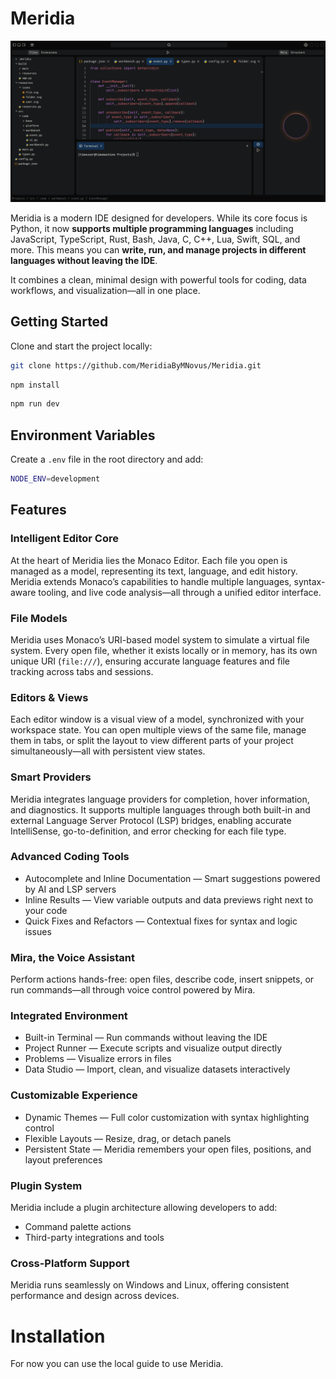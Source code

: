 # Meridia

![Meridia Screenshot](./resources/whole.png)

Meridia is a modern IDE designed for developers. While its core focus is Python, it now **supports multiple programming languages** including JavaScript, TypeScript, Rust, Bash, Java, C, C++, Lua, Swift, SQL, and more. This means you can **write, run, and manage projects in different languages without leaving the IDE**.

It combines a clean, minimal design with powerful tools for coding, data workflows, and visualization—all in one place.

## Getting Started

Clone and start the project locally:

```bash
git clone https://github.com/MeridiaByMNovus/Meridia.git
```

```bash
npm install
```

```bash
npm run dev
```

## Environment Variables

Create a `.env` file in the root directory and add:

```bash
NODE_ENV=development
```

## Features

### Intelligent Editor Core

At the heart of Meridia lies the Monaco Editor. Each file you open is managed as a model, representing its text, language, and edit history. Meridia extends Monaco’s capabilities to handle multiple languages, syntax-aware tooling, and live code analysis—all through a unified editor interface.

### File Models

Meridia uses Monaco’s URI-based model system to simulate a virtual file system. Every open file, whether it exists locally or in memory, has its own unique URI (`file:///`), ensuring accurate language features and file tracking across tabs and sessions.

### Editors & Views

Each editor window is a visual view of a model, synchronized with your workspace state. You can open multiple views of the same file, manage them in tabs, or split the layout to view different parts of your project simultaneously—all with persistent view states.

### Smart Providers

Meridia integrates language providers for completion, hover information, and diagnostics. It supports multiple languages through both built-in and external Language Server Protocol (LSP) bridges, enabling accurate IntelliSense, go-to-definition, and error checking for each file type.

### Advanced Coding Tools

- Autocomplete and Inline Documentation — Smart suggestions powered by AI and LSP servers
- Inline Results — View variable outputs and data previews right next to your code
- Quick Fixes and Refactors — Contextual fixes for syntax and logic issues

### Mira, the Voice Assistant

Perform actions hands-free: open files, describe code, insert snippets, or run commands—all through voice control powered by Mira.

### Integrated Environment

- Built-in Terminal — Run commands without leaving the IDE
- Project Runner — Execute scripts and visualize output directly
- Problems — Visualize errors in files
- Data Studio — Import, clean, and visualize datasets interactively

### Customizable Experience

- Dynamic Themes — Full color customization with syntax highlighting control
- Flexible Layouts — Resize, drag, or detach panels
- Persistent State — Meridia remembers your open files, positions, and layout preferences

### Plugin System

Meridia include a plugin architecture allowing developers to add:

- Command palette actions
- Third-party integrations and tools

### Cross-Platform Support

Meridia runs seamlessly on Windows and Linux, offering consistent performance and design across devices.

# Installation

For now you can use the local guide to use Meridia.
